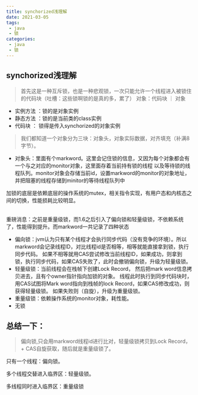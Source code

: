 ```yaml
---
title: synchorized浅理解
date: 2021-03-05
tags: 
 - java
 - 锁 
categories:
 - java
 - 锁
---
```



## synchorized浅理解 ##
> 首先这是一种互斥锁，也是一种悲观锁，一次只能允许一个线程进入被锁住的代码块（吐槽：这些锁啊锁的是真的多，累了）
> 对象：代码块 ｜ 对象
- 实例方法 ：锁的是对象实例
- 静态方法 ：锁的是当前类的class实例
- 代码块 ： 锁得是传入synchorized的对象实例

> 我们都知道一个对象分为三块：对象头，对象实际数据，对齐填充（补满8字节）。
- 对象头：里面有个markword。这里会记住锁的信息，又因为每个对象都会有一个与之对应的monitor对象，这里面存着当前持有锁的线程
以及等待锁的线程队列。monitor对象会存储当前id，设置markword的monitor的对象地址，并把阻塞的线程存储到minitor的等待线程队列中

加锁的底层是依赖底层的操作系统的mutex，相关指令实现，有用户态和内核态之间的切换，性能损耗比较明显。

\
重磅消息：之前是重量级锁，而1.6之后引入了偏向锁和轻量级锁，不依赖系统了，性能得到提升。而markword一共记录了四种状态
 - 偏向锁：jvm认为只有某个线程才会执行同步代码（没有竞争的环境）。所以markword会记录线程ID，对比线程id是否相等，相等就能直接拿到锁，执行同步代码。
如果不相等就用CAS尝试修改当前线程ID，如果成功，则拿到锁，执行同步代码，如果CAS失败了，此时会撤销偏向锁，升级为轻量级锁。
 - 轻量级锁：当前线程会在栈帧下创建Lock Record， 然后把mark word信息拷贝进去，且有个owner指针指向加锁的对象。
线程此时执行到同步代码块时，用CAS试图将Mark word指向到栈帧的lock Record，如果CAS修改成功，则获得轻量级锁。
如果失败则（自旋），升级为重量级锁。
 - 重量级锁：依赖操作系统的monitor对象，耗性能。
 - 无锁
## 总结一下：
 > 偏向锁,只会用markword线程id进行比对，轻量级锁拷贝到Lock Record，+ CAS自旋获取，随后就是重量级锁了。
 
只有一个线程：偏向锁。

多个线程交替进入临界区：轻量级锁。

多线程同时进入临界区：重量级锁

 